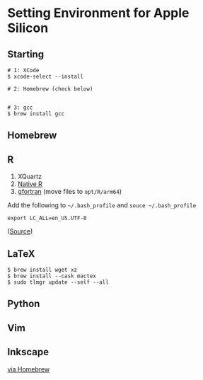 # Setting Environment for Apple Silicon

## Starting
```
# 1: XCode
$ xcode-select --install

# 2: Homebrew (check below)


# 3: gcc
$ brew install gcc
```

## Homebrew


## R
1. XQuartz
2. [Native R](https://cran.r-project.org/bin/macosx/)
3. [gfortran](https://mac.r-project.org/libs-arm64/) (move files to `opt/R/arm64`)

Add the following to `~/.bash_profile` and `souce ~/.bash_profile`
```
export LC_ALL=en_US.UTF-8
```

([Source](https://mpopov.com/blog/2021/10/10/even-faster-matrix-math-in-r-on-macos-with-m1/))


## LaTeX
```
$ brew install wget xz
$ brew install --cask mactex
$ sudo tlmgr update --self --all
```


## Python


## Vim



## Inkscape
[via Homebrew](https://blog.looseknot.jp/mac/m1mac_inkscape_install.html)

